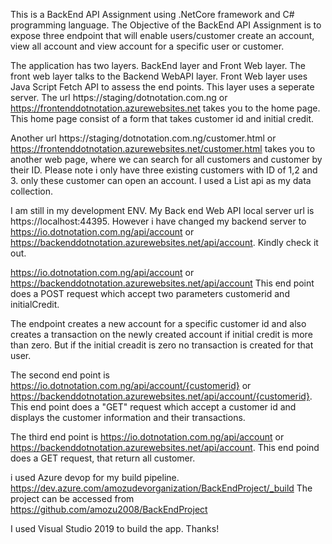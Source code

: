 This is a BackEnd API Assignment using .NetCore framework and C# programming language. 
The Objective of the BackEnd API Assignment is to expose three endpoint that will enable users/customer create an account, 
view all account and view account for a specific user or customer.

The application has two layers. BackEnd layer and Front Web layer. The front web layer talks to the Backend WebAPI layer.
Front Web layer uses Java Script Fetch API to assess the end points. This layer uses a seperate server. The url https://staging/dotnotation.com.ng or https://frontenddotnotation.azurewebsites.net takes you to the home page. This home page consist of a form that takes customer id and initial credit.

Another url https://staging/dotnotation.com.ng/customer.html or https://frontenddotnotation.azurewebsites.net/customer.html takes you to another web page, where we can search for all customers and customer by their ID. Please note i only have three existing customers with ID of 1,2 and 3. only these customer can open an account. I used a List api as my data collection.

I am still in my development ENV. My Back end Web API local server url is https://localhost:44395. However i have changed my backend server to https://io.dotnotation.com.ng/api/account or https://backenddotnotation.azurewebsites.net/api/account. Kindly check it out.

https://io.dotnotation.com.ng/api/account or https://backenddotnotation.azurewebsites.net/api/account This end point does a POST request which accept two parameters customerid and initialCredit.

The endpoint creates a new account for a specific customer id and also creates a transaction on the newly created account if initial credit is more than zero. But if the initial creadit is zero no transaction is created for that user.

The second end point is https://io.dotnotation.com.ng/api/account/{customerid} or https://backenddotnotation.azurewebsites.net/api/account/{customerid}. This end point does a "GET" request which accept a customer id and displays the customer information and their transactions.

The third end point is https://io.dotnotation.com.ng/api/account or https://backenddotnotation.azurewebsites.net/api/account. This end poind does a GET request, that return all customer.

i used Azure devop for my build pipeline. https://dev.azure.com/amozudevorganization/BackEndProject/_build
The project can be accessed from https://github.com/amozu2008/BackEndProject

I used Visual Studio 2019 to build the app. Thanks!



